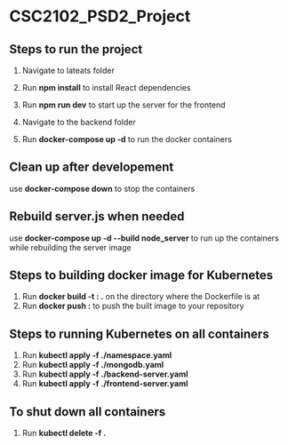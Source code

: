 # CSC2102_PSD2_Project

## Steps to run the project
1. Navigate to lateats folder
2. Run **npm install** to install React dependencies
3. Run **npm run dev** to start up the server for the frontend

4. Navigate to the backend folder
5. Run **docker-compose up -d** to run the docker containers

## Clean up after developement
use **docker-compose down** to stop the containers

## Rebuild server.js when needed
use **docker-compose up -d --build node_server** to run up the containers while rebuilding the server image

## Steps to building docker image for Kubernetes
1. Run **docker build -t <image-repo>:<tag> .** on the directory where the Dockerfile is at
2. Run **docker push <image-repo>:<tag>** to push the built image to your repository

## Steps to running Kubernetes on all containers
1. Run **kubectl apply -f ./namespace.yaml**
2. Run **kubectl apply -f ./mongodb.yaml**
3. Run **kubectl apply -f ./backend-server.yaml**
4. Run **kubectl apply -f ./frontend-server.yaml**

## To shut down all containers
1. Run **kubectl delete -f .**